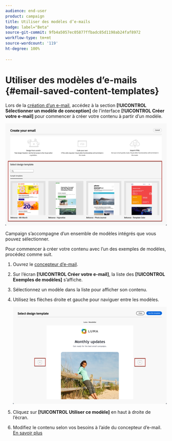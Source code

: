 ```yaml
---
audience: end-user
product: campaign
title: Utiliser des modèles d’e-mails
badge: label="Beta"
source-git-commit: 9fb4a5057ec05877ffbadc85d1198ab24faf8972
workflow-type: tm+mt
source-wordcount: '119'
ht-degree: 100%

---
```


# Utiliser des modèles d’e-mails {#email-saved-content-templates}

Lors de la [création d’un e-mail](../email/create-email.md), accédez à la section **[!UICONTROL Sélectionner un modèle de conception]** de l’interface **[!UICONTROL Créer votre e-mail]** pour commencer à créer votre contenu à partir d’un modèle.

![](assets/email_designer-sample-templates.png)

Campaign s’accompagne d’un ensemble de modèles intégrés que vous pouvez sélectionner.

Pour commencer à créer votre contenu avec l’un des exemples de modèles, procédez comme suit.

1. Ouvrez le [concepteur d’e-mail](get-started-email-designer.md).

1. Sur l’écran **[!UICONTROL Créer votre e-mail]**, la liste des **[!UICONTROL Exemples de modèles]** s’affiche.

1. Sélectionnez un modèle dans la liste pour afficher son contenu.

1. Utilisez les flèches droite et gauche pour naviguer entre les modèles.

   ![](assets/email_designer-sample-templates-navigate.png)

1. Cliquez sur **[!UICONTROL Utiliser ce modèle]** en haut à droite de l’écran.

1. Modifiez le contenu selon vos besoins à l’aide du concepteur d’e-mail. [En savoir plus](create-email-content.md)
